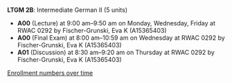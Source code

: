 **LTGM 2B**: Intermediate German II (5 units)

- **A00** (Lecture) at 9:00 am–9:50 am on Monday, Wednesday, Friday at RWAC 0292 by Fischer-Grunski, Eva K (A15365403)
- **A00** (Final Exam) at 8:00 am–10:59 am on Wednesday at RWAC 0292 by Fischer-Grunski, Eva K (A15365403)
- **A01** (Discussion) at 8:30 am–9:20 am on Thursday at RWAC 0292 by Fischer-Grunski, Eva K (A15365403)

[Enrollment numbers over time](./LTGM2B.tsv)
